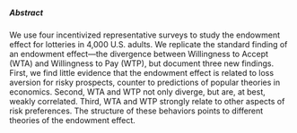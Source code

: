 ---
---

##### Abstract

We use four incentivized representative surveys to study the endowment effect for lotteries in 4,000 U.S. adults. We replicate the standard finding of an endowment effect—the divergence between Willingness to Accept (WTA) and Willingness to Pay (WTP), but document three new findings. First, we find little evidence that the endowment effect is related to loss aversion for risky prospects, counter to predictions of popular theories in economics. Second, WTA and WTP not only diverge, but are, at best, weakly correlated. Third, WTA and WTP strongly relate to other aspects of risk preferences. The structure of these behaviors points to different theories of the endowment effect.
